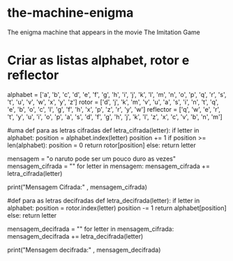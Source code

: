 # the-machine-enigma
The enigma machine that appears in the movie The Imitation Game

# Criar as listas alphabet, rotor e reflector
alphabet = ['a', 'b', 'c', 'd', 'e', 'f', 'g', 'h', 'i', 'j', 'k', 'l', 'm', 'n', 'o', 'p', 'q', 'r', 's', 't', 'u', 'v', 'w', 'x', 'y', 'z']
rotor = ['d', 'j', 'k', 'm', 'v', 'u', 'a', 's', 'i', 'n', 't', 'q', 'e', 'b', 'o', 'c', 'l', 'g', 'f', 'h', 'x', 'p', 'z', 'r', 'y', 'w']
reflector = ['q', 'w', 'e', 'r', 't', 'y', 'u', 'i', 'o', 'p', 'a', 's', 'd', 'f', 'g', 'h', 'j', 'k', 'l', 'z', 'x', 'c', 'v', 'b', 'n', 'm']

#uma def para as letras cifradas
def letra_cifrada(letter):
    if letter in alphabet:
        position = alphabet.index(letter)
        position += 1
        if position >= len(alphabet):
            position = 0
        return rotor[position]
    else:
        return letter
    
mensagem = "o naruto pode ser um pouco duro as vezes"
mensagem_cifrada = ""
for letter in mensagem:
    mensagem_cifrada += letra_cifrada(letter)

print("Mensagem Cifrada:" , mensagem_cifrada)
    
#def para as letras decifradas
def letra_decifrada(letter):
    if letter in alphabet:
        position = rotor.index(letter)
        position -= 1
        return alphabet[position]
    else:
        return letter
    
mensagem_decifrada = ""
for letter in mensagem_cifrada:
    mensagem_decifrada += letra_decifrada(letter)

print("Mensagem decifrada:" , mensagem_decifrada)
